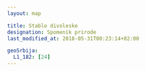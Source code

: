 ```yaml
---
layout: map

title: Stablo divoleske
designation: Spomenik prirode
last_modified_at: 2018-05-31T00:23:14+02:00

geoSrbija:
  L1_182: [24]
---
```

